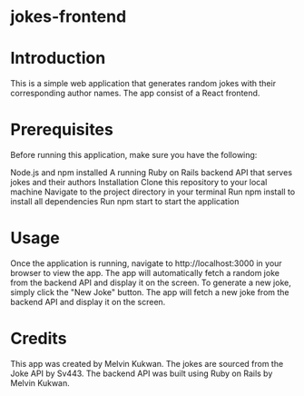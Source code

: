 # jokes-frontend

# Introduction
This is a simple web application that generates random jokes with their corresponding author names. The app consist of a React frontend.

# Prerequisites
Before running this application, make sure you have the following:

Node.js and npm installed
A running Ruby on Rails backend API that serves jokes and their authors
Installation
Clone this repository to your local machine
Navigate to the project directory in your terminal
Run npm install to install all dependencies
Run npm start to start the application

# Usage
Once the application is running, navigate to http://localhost:3000 in your browser to view the app. The app will automatically fetch a random joke from the backend API and display it on the screen.
To generate a new joke, simply click the "New Joke" button. The app will fetch a new joke from the backend API and display it on the screen.

# Credits
This app was created by Melvin Kukwan. The jokes are sourced from the Joke API by Sv443. The backend API was built using Ruby on Rails by Melvin Kukwan.

